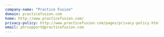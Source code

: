 ```yaml
---
company-name: "Practice Fusion"
domain: practicefusion.com
home: http://www.practicefusion.com/
privacy-policy: http://www.practicefusion.com/pages/privacy-policy.html
email: phrsupport@practicefusion.com
---
```




